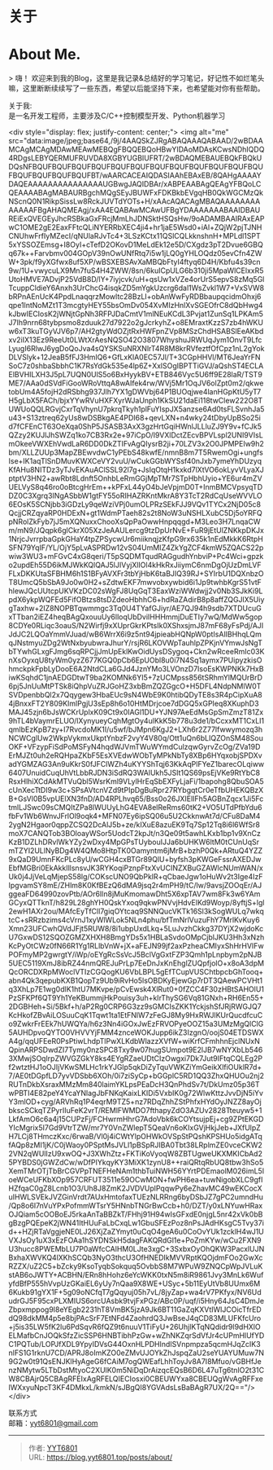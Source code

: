 # 关于



# About Me.

&gt; 嗨！ 欢迎来到我的Blog，这里是我记录&amp;总结好的学习笔记，好记性不如烂笔头嘛，这里断断续续写了一些东西，希望以后能坚持下来，也希望能对你有些帮助。


关于我:  
是一名开发工程师，主要涉及C/C&#43;&#43;控制模型开发、Python机器学习  
  
  
&lt;div style=&#34;display: flex; justify-content: center;&#34;&gt;
&lt;img alt=&#34;me&#34; src=&#34;data:image/jpeg;base64,/9j/4AAQSkZJRgABAQAAAQABAAD/2wBDAAMCAgMCAgMDAwMEAwMEBQgFBQQEBQoHBwYIDAoMDAsKCwsNDhIQDQ4RDgsLEBYQERMUFRUVDA8XGBYUGBIUFRT/2wBDAQMEBAUEBQkFBQkUDQsNFBQUFBQUFBQUFBQUFBQUFBQUFBQUFBQUFBQUFBQUFBQUFBQUFBQUFBQUFBQUFBQUFBT/wAARCACEAIQDASIAAhEBAxEB/8QAHgAAAAYDAQEAAAAAAAAAAAAAAAUGBwgJAQIDBAr/xABPEAABAgQEAgYFBQoLCQEAAAABAgMABAURBgchMQgSEyJBUWFxFDKBkbEVgqHB0QkWGCMzQkNScnQ0N1RikpSissLw8RckJUVTdYOTs&#43;H/xAAcAQACAgMBAQAAAAAAAAAAAAAFBgAHAQMEAgj/xAA4EQABAwMCAwUFBgYDAAAAAAABAAIDBAUREiExQVEGEyJhcRSBkaGxFRcjMmLhJDNSktHSQsHw/9oADAMBAAIRAxEAPwC1OME2gE2EaxFFtcQLiNYERRbXEC4ji4&#43;hr1jaE5Wsd0&#43;iAl&#43;ZQjW2pjTJNHCNUhwFrfIyMZecI/qNUlaRJvTc4&#43;3LSzKCtx11QSlCQLkknshnH&#43;MPLdl1SPT5xYSSOZEmsg&#43;I8OyI&#43;cTefD2OKovD1MeLdEk12e5D/CXgdz3pT2Dvue6GBQq67k&#43;&#43;Farvbmv004GOpV39nOwUNfRtq7i5w1jLQ0gYHLOQdz05evCfn4ZWW&#43;3pk/f9yXGfwx8uf5XP/wBSXEBSAvXaMBQbFtyI4ftyq6D4H/Kbfu4s39cn9w/1U&#43;vwycuLX9Mn7fuS4H4ZWW/8sn/6kuICpULG6b310ji5MpaWlCElxxR5UtoHMVE7ADvjP25VdB8D/lY&#43;7iyjcvk/uH&#43;qsUw1xVZe4orUrS5epvS8zMq5GlTcuppCldieY6Anxh3UrChcG4isqkZD5mYgkUzcrg6dal1WsZvkl1W7&#43;VxSVW8bRPnAEnUcK4PpdLnaqqrzMowltc28BzLI&#43;obAnWwFyRDBbaupqcidmOhxj6qpe1lntNoMZt1T3mcgtyHEY55bsOmDv054XvMIzHnlXvSGEOfrC8dQbHwg4kJbwIECIosK2jWNjtGpNh3RFPJDaCmtV1mlNEuKCdL3Pvjat1ZunSq1LPKAm5J7Ih9nrn68tybpsmo8zduuk27d7922o2gJcrkyhZ&#43;o8EMraxtKzzS7zb4hWKUw6xT3kuTGyVJV6p7/AH2gtyWdOZjtRxHWFpnZVp8MSzChdHSABSlEeAKbdxv2iIX13Ez9ReeUt0LWtXrAesNQSO42O3807WhyshuJRWUqJym1OnvT9LfcLyugI6RlwJ6ygDoQoJva4sQYSKSuNRXNlrT4R8M8krRVfeztfOfCpz1nL2gYokDLVSlyk&#43;12JeaB5fFJ3HmIQ6&#43;GfLxKlA0EC57Jl/T&#43;3CGpHHVl/MT6JeaYrFNSoC7z0shbaSbbhC1K7RsYdGk535e4lp6Z&#43;XxlSOgIBPTTiGVJ/aQshST4ECLAElBVHILXH3J5pL7UQN0UlS5o6BxHyykBV&#43;ETB846Vyc5U6ff9E28laR/TST9ME7/AAa0dSVdFiGooWRoVttqA8wAIfek4rw/WVj5Mr1OqJV6olZpt0m2/qkwetobUm4A5fojH2dRSbhg937Jlh7YX1gDWVbj64P1BUOqjwe4lanHGpKtU5yT7H5gLbX5FACh/bjxYYwRVuHXFXyrWJaUnph1KkSU21daEi118twClew222O8TUWUoQQLRGvjCxrTqVhynU7pkrqTkyh1plFuYIspJX5anzse6Ad0tsFLSvnhJa5u43&#43;S13ztreq62yUs8wDSBkgAE4PDI68&#43;qevLXN&#43;n4wky24tDbyUpBSo25id7fCFEnCT63OeXqa0ShP5JSASB3AxX3gzHrtGqiHWnlJLLluZJ9Y9v&#43;fCJk5QZzy2KUJlJhSWZq1ko7CB3Rx2e&#43;97iCpO/I9VXlDctZEcvBPVLspl2UNI9VIsLmOkeeVWXEhVwdLaR6DD0DkZTIFvAgQIysrB2ji&#43;70LZV3x2O0JPMPEIw9h2bm/XLLZUUp3MapZBEwvdwC1yPEbS48kwfE/nmnB8m7T5RwemOgi&#43;ungfsIse&#43;IK1aqTlSnDMuvKWXCeVY2vuU/wCukGGbWYSsf40nJxb7ymeYhDUzyqKfAHu8NITDz3yTJvEKAuAClSSL92l7g&#43;JsIqOtqH1kxkd7lXtVO6okLyvVLyaXJptptV3HN2&#43;awRbt8Ldnft5OnhbLeRmGGjMpTMr7STpHbhUyio&#43;YE6ur4mZVUELVyS8q46ro0oBtcgHrEm&#43;&#43;kPFxL44yO4bJeVpjmD0T&#43;InmBMCVpsyqTDDZ0C3Xgrq3INgASbbW1gtFY55oRIHAZRKntMkrA8Y3TcT2RdCqUseWVVLO6EOsK5SCNjbb3iGDzLy9qeWziVPj0umOLPRzSEkFJJ9VQv1TYCx2NjD05c8QcjjCRZqyaRP0HDExN&#43;gt1WdmPTaeh82s2t8NoW3uNSHLXubC5Dj5oYRFQpNRolZkFyb7jJ5mXQNuxxChooXsQpPaOwwHnpqqgd&#43;M3Leo3H7LnqaCWm/mN9/JQqpk6glCkrX05XzJeAAULercg9tzDpUrNvE&#43;FuR9jEtUlZNKkpDKJx1NrjcJvrrpbaGpkGHaY4tpZPSycwUr6miiknqjzKfpG9rx635k1nEdMkkK6RtpHSFN79YqIF/YL/OjY5pLvASPRDw12vS04UmMIZ4ZkYgZCF4kmW5ZQACS22pwiw3WU3&#43;mFGvC4xG8qeri/T5pSQDMTqudRAGgudhYnbviP&#43;Pc4Wci&#43;gpzko2updEh55D6ikMJWkKQlQAJ5lJIVyjXlIOl4kHkRxJiiymC6nmDgOjUzDmLVFFLxDKKUtaSFBHM6h1S1BFyAVXFr3tbYjHbK6taBJIQ39RJ&#43;SYIrbU1DQXnbzOT8UmcQ5bSbA9Jo0w0H2&#43;sZdtwEKF7mwvobxywbid6i1Jp9twhbKgrS51vtFhlewJQcUUtcpUKVKzDC02sWgFJ8UqGqT3EaxWziWWdwjj2v0Nb3SJkKi9LpdX6ykpWQFEd5FifOBtzs8tsDZdeoHbhhC6&#43;hdRaZAdirB8p8affZQGJlX5UiygTaxhw&#43;2IZ8NOPBTqwmmgc3Tq0U4TYafGJiyr/AE7QJ94h9sdb7XTDUcuGxTTban2iEZ4heqBAgQxouuUy6lloqUbDviIHHHmmjDuETIy7wQ/MdWw5gop8CDYe0RLiqc3oauS/N2Wirfj9xXUprGkrKPtsIk0XShxsjmJ87mF68yFsPdj/AJIJdJC2LQOaYmmVJuad/wB6WrrX6i9z5nt94jpieabHQNpW0ptIsAlIBHhqLQmqJNstmyuZDg2WtNxbyubwraJhurY/rsjR6LKOVWpTauhlpZPKjnVYmwJsNgTbTYwhGLxgFJmg6sqRPCjjJmUpEklKwOidUysDSygoq&#43;Ckn2wRceeRmIc03KnXsOyxqU8tyWm0yzZ677KGQ0pCb6EpUObl8u0i7N4Sq1aymx7PUipyzkisOhmckpkFpbLyDooE6A2NtdCLa6GJd4JznYMo3LVOnzD7IsoEsKWPNKk7HxBiwKSqhdC1jnAEDGDtwT9ba2KOMNk6YI5&#43;7zUCMpss856tSRhmYlMQUrBrD6pj5JnUuMtPTSk8iQhpVuZRJGoHZ3xbBmZQZGgcO&#43;H5DFL4NdpNMlW0TSVDpenbbQl2x7Qqygew3HbaEUc9sN4WbE9K0htibQDyTE8s3R4pCipXuA84jBnxxFT2Y809KImlPgjU3sEp8h6o10HtMDrjcoe7dDGQ5xGPIeq8XKuphD3MAJ45zjn6bJsWCKrUplxK09Ct9x0IAGl1DU&#43;YJN97AeEdMsGpSmZmzT81Zx9hTL4bVaymrELUO/lXynyueyCqhMgtOy4ulKkK5b778u3de1/bCcxxMT1CxLI1qmlbEzKpB7zy&#43;I7RvcdoMK1I/u5wf/bJMpn6KgJ2&#43;LXh6r2Z77lfwwymozq3hNCWCglUw2WkpVykmxUkptYnbzF2vyY4V80q/Ott1uQn6bLIQZOnSM48SouOKF&#43;VFzypFiSdPoMSFyN4hqdWJVmTWuWYmdCulzqwGyrvZcOg/ZVa19DErMJZt0uh2eRQHpaZKbF5EsXVEdwWObTyMPkNbTy8XBp6HYqxobjSPDXvadYGMZAG3An9uKkrS0fJFClWZh4uKYYShTqj63KkAqPlFYeZ1barecOLqiww6407UnuidCuqUhVtLbbRJDN3iSdRQ3WAlUkh5JSlt1QS69psEjVKe9RtYbC8RsxHlhiXCdAkMTVuQbl5WsrKml9VLylHrEqSbEXFyLjaFi/1bapohg8QbuSOA5cUnXecTtDI9w3c&#43;SPsAVtcnVZd9tPIpDgBuRpr27RYbgqtCr0eTfbUHEKQBzXB&#43;GsVl0B5vpUElXN3fnD/AD4RPLhvq65/Bss0o26JXIElIFh5AGBnZqcx1Ji5FctmlLJSwc09sCMQItZPa8lWUUyLhG4EVA8elReRms60tK2&#43;VO5UTdPfbYdu6fbFv1Wb6WnvJFrlOl9oqk4&#43;MFN07Ey6ipSQ06u5U2CkknwAt7d/CFu8DaM42ygN2Hgaor0qppZCSQ2DcAlJ5b&#43;ze/kIXuE8azuEK9Tq7Sp12Tq8i6l6WfSr8moX7CANQTob3BOloayWSor5UodcT2kpJt/n3Qe09t5awhLKxb1bp1v9XnCzKzB1DZLhDRvlWkYZy2wDxy4MpGPsTUybouIJJa6bUHKW6ltM0tCUnUqSrmTZYI2ULlNyBDg4W4QMo8HtpTK0Oamyntm6jMrB&#43;bzhP0Qk&#43;ARtuQ4YZZ9xQaD9UmnFKcPLc8yU/wCGH4cxBTGr89QlU&#43;byfsh3pKWGeFssrAXEDJwEbfMGBri0EkAkkIllsnsvJK3RYKoqiPznpFtxXvUCINZXBuGZAWlcNUmWAN/xUk0j4JjVeLqMjepS58lg/COKscUNO9QbPklR&#43;qCbaeJgw1oHuWv2t3Ige4IzFIpgvamSY8mE/ZHlm8K0KfBEzQ6dMA9jsq2r4mPH9/tC/lw/9avsjZOOqEr/AJggeaFD64990zovPtb/AOr6Iln8jMuKmomawDht5X6xpTAV7wm8Fk3w6YAmGCyxQTTknT/h829L28ghYH0QskYxoq9qkwPNVvjHdvElKd9Woyp/8yftjS&#43;lgl2ewH1AXr2ou/MAfcEyTfCll7giqOYtcaq9SNNQucVKTk16Sl3kSogWULq7wkqtcC&#43;sRRzbzims4cVrnJ1xyWlWLok5NLn4phu/bfTmNrlVuzuFhY7MrlKvKuy6Xmn23UFCwhQVdJFjt5RUW8/8i1ubpUxdLkq&#43;5LuJvzhCkkg37DYjX2wjdoKcU7GxwDS12SQOZGMZXHXH8BmgYDs5x1HBLaSvdoOMpCjblJKU3Hh3xNzhKcPyOtCWz0fN66R1Yg1RLlbVnW&#43;jX&#43;aFEJN99jf2axPzheaCMIyxShHrHVIFwPOFmyMP2gwrgtY/iWp/oEYgRcSsVcJ5BclVgGxtFZP3Qmh1pLnpbym2pNJB5UEC5119XmJ8ibRZ44nmQREJuPrLp7EeDnJxKnEhglZUQpfjolO&#43;x8oA3dpMQcORCDXRpMWoclVTIzCGQogKU6VbLBPL5gEfTCupVUSChtbpcbGhTooq&#43;abn4Qk3qepubKXB1QopTz9Ub9iRvHo5lsOBDKyEjewGp7rDT3QAewPCVHt1q3XhLp7E1wg0dlK1htU7MKvpe/pCvEwsk4XlRut0&#43;0fZCC4F30zHBtSAHOlU1PzSFKPf6QT9Yh1YeKBummjHkPouisy3uh&#43;kIrThySG6Vq81GNxh&#43;RH6En55&#43;2DGBHeh&#43;Si/5Bkf&#43;h/aP2Rg0CRP6G3zz9sGMCIsZKK1YckjshSfJRjRWGJQ7KcHkofZBvAiLOSuuCqK1Tqwt1ta1EtFNlW7zFeGJ8My9HxRWJlKUrQucdfcuCo9ZwkrFrEEk7hUWQYa/h6z3Nn4iGOxJwEzFRVOPyeOOZ15a3UMzMgQlClG5AUHDpvoQYTO0VHVVYjFMM4znceWOKJupp6ikZ3IzgnO/oojS04ETDSWXA4g/qqUFEeR0PsPtiwLhdpTlPwXLKdbWlazzXVfW&#43;wiKrfCFmhhnEjclNUxNQpinARPSDwdZI7Tymy0nzSPC8Txy9w07hugSUmpot9E2lJB7wNYXbLb5463XMwjSOqlrpZWVGZGkY8ks4EYgRZaeUDtCIzOwgxi7Dk7Jut9IFtqCQLEg2Pf2wtztHJ1oOJIjVKwSMLHc1rkYJGlp5qkDiZyTquVWKZiYmGeikXlfiOUklR7d&#43;7/AE0tDGpfLD7yvVDSbb6XOh/0i7ziSyCp&#43;bGGplC5RD1QQ3ZhxQHUOu2nj2RUTnDkbXsraxMMzMm840laimYKLpsPEaDcH3QnPhdSv7t/DkUmz05p36TwPBTI4E82peY4YcaYNlagJbFNKqKaixLKIDi5VxbIK0g72WlwKttzJvvDjN5iYvY3mlOD&#43;cyg/ARVhRq1P4eqrM9TZ5&#43;nz7RDqZhhZStPhfxHYdOyJNZZ8ayOjbkscSCkqTZPyrIIuFeK2vrT/REMlFWMDO7fthapyZdO3AZUv2828Tteuyw5&#43;1LkfAmO6c6a4j15CUPzFj/FCHwrmHhrG7AdoVbk6kCOYtsujpEj&#43;cg9ZPtEKGDYIcMgrix5I7Gd9VtrTZW/mr7Y0VnZWlepT5QeaVn6oKIxGVjHkjJeb&#43;JXfUlpZH7LCj8THmczKxc/6rwaB/Vl0j4iCWtYlpOHWkOVSpStPQshKPSHUo5idgATqfAQp8zMI1jK/C0jWaoy0PSptMsJVLl1pBSpRJIBA0Tbt38LRplmZE0vceCKW22VN2qWUlIzU9xwOQ&#43;J3XWhZtz&#43;FKTiKoVyoqW8ZBTUgweUKXMKICbAd25PYBDS0jGWZdCw/wDfPIYkqyKY3MiXK1zynU8&#43;&#43;raiQRtqRbUQ8tbw3hSo5XemTMrOTjTbBrCGVPpTNEFHeNAm1thbTuiNWH56YYrtPDEmaolM026imL5loeWCeUFKbXOp957CRFUT3511e59OCwMON&#43;fwPH6ea&#43;tuwNigobXLC9gfIHZfqaC0gZ8Lcnb1O3/Uh8J8ZmK2JVDVUplPqqwPy6eZhavMC49wEKCocXuIHWLSVEkJVZGinVrdt7AUxHmtofaxTUEzNLRRng6byDSbJZ7gPC2umndHu/Qp8o6I7nVuYPxPofmmWTsrY5HNnbTNGrBwCcb&#43;h0/DZT/y0xLNYuwHRaxOJQiam5cOOBoEJ5rkaAnTaBBZkT/FHhj91H94wIsGFxdE0njgL5nr42xVk0bBgBzgPQEpeK2jWN41ItHUuFaLbCxqLw1GbuSFEzPoz8nPsJAdHKsgC5Tvy37id&#43;&#43;HZjRTaVggjeNE0LJ26XjZaZYmyt0uCqO4geA6u0CoOvYUk1zcklH4wJ1UVXJsOy1uX3xEzFOAa1hSYDNSkH5dagFAKQRdGl1e&#43;PoZmKYw/wCu2FXN9U3hucc8PWEMbLU7P0aWfcCAlHM0LJte3xgC&#43;3SxbxOyOhQKW3PacxlUJNBxhaXWVKQ4lXKhSCQb3NyO3thcU3OfHNEDIkMVVRptKQOjdmFOo2GwXcRZZX/uZ2C5&#43;bZcky9KsoTyqbSokquq5OvbbS8M7WPuW9ZNQCpWpJVLuKstAB6oJWTY&#43;ACBHN/ERn8hHohz6eYcWKK0txN5m8iR9861Jvy3MnLk6WufyfdBfP555hVvpUzGKaiEL6yUy7nQaa9X8WE&#43;USyc&#43;5b11EyUtVb8UUmx6M6Kukb91gYX1F&#43;5g09oNCfqT7gQqyuj05h7vL/8jyZap&#43;wa4rV7PKfyx/NV6UdudrGJ5F95cxPLXMIUS6orcUAsbk9tvjFxPGz/ABc0P/uqf/i5Hny64JsC4DmJeZbpxmppog9I8eYEgb2231hT8VmBK5jzA9Jk6BT11GaZqKXVtIWlJCOicTfrEDdQ98dkMM4p5e8bjPAcSrF7EtNFd4ZaohrdQ3JwBseJ4qCD83MLUFKfcUro&#43;j5is35LW5fK2lu6PdSqvR6fQZ9t6nuuV1TiFyU&#43;26UhjlKTqNQdidr9l9dHXlOELMafbCnJOQkSfzZicSSP6HNBTibhPzGw&#43;wZhNKZqrSdVfJr4cUPmHlUfYDC1PQTub/LOPJfXDL9YpyIDVsG44OxnHLPDHlndISVnpmpza5qcmHJqZcIK3nlFS1G1rknU7CD/APRJ8oImKZO0eZMvUJOYkZhJspqZaU2seYUAYUMuw7N9G2w0t91QsENJKlHyAgeG6fCAiM7ogQWEafLhhToyJv8A7I8Mfuo/vGBHfJenzNMytw5LTbDstMtyoC2XUlK0m5NiDqDrAizqcEQsB6D6L47uTg6tnIO2t31CW8CBAjrQ5CBAgRFEIxAgRFELQIECIosxi0CBEUWYxa8CBEUQgWvAgRFFxelWXxyuNpcT3KF4DMkxL/kmkN/sJBgQI8YGVAdsLsBaBAgR7UX/2Q==&#34;/&gt;
&lt;/div&gt;
  
  
联系方式  
    邮箱：yyt6801@gmail.com  

---

> 作者: [YYT6801](https://blog.yyt6801.top/)  
> URL: https://blog.yyt6801.top/posts/about/  

